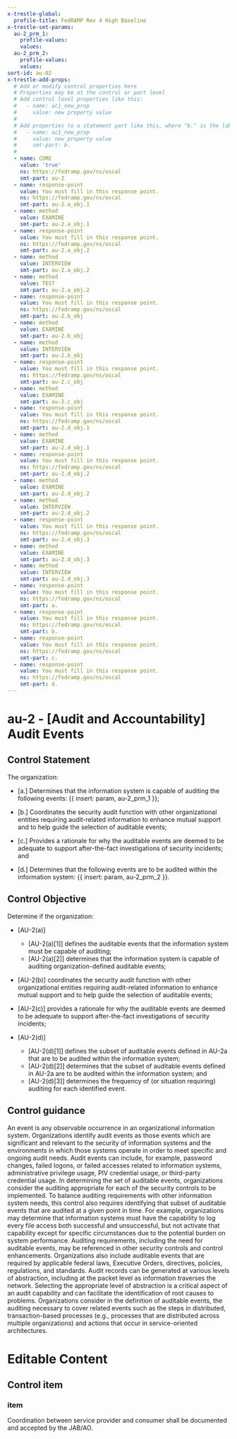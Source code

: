 ```yaml
---
x-trestle-global:
  profile-title: FedRAMP Rev 4 High Baseline
x-trestle-set-params:
  au-2_prm_1:
    profile-values:
    values:
  au-2_prm_2:
    profile-values:
    values:
sort-id: au-02
x-trestle-add-props:
  # Add or modify control properties here
  # Properties may be at the control or part level
  # Add control level properties like this:
  #   - name: ac1_new_prop
  #     value: new property value
  #
  # Add properties to a statement part like this, where "b." is the label of the target statement part
  #   - name: ac1_new_prop
  #     value: new property value
  #     smt-part: b.
  #
  - name: CORE
    value: 'true'
    ns: https://fedramp.gov/ns/oscal
    smt-part: au-2
  - name: response-point
    value: You must fill in this response point.
    ns: https://fedramp.gov/ns/oscal
    smt-part: au-2.a_obj.1
  - name: method
    value: EXAMINE
    smt-part: au-2.a_obj.1
  - name: response-point
    value: You must fill in this response point.
    ns: https://fedramp.gov/ns/oscal
    smt-part: au-2.a_obj.2
  - name: method
    value: INTERVIEW
    smt-part: au-2.a_obj.2
  - name: method
    value: TEST
    smt-part: au-2.a_obj.2
  - name: response-point
    value: You must fill in this response point.
    ns: https://fedramp.gov/ns/oscal
    smt-part: au-2.b_obj
  - name: method
    value: EXAMINE
    smt-part: au-2.b_obj
  - name: method
    value: INTERVIEW
    smt-part: au-2.b_obj
  - name: response-point
    value: You must fill in this response point.
    ns: https://fedramp.gov/ns/oscal
    smt-part: au-2.c_obj
  - name: method
    value: EXAMINE
    smt-part: au-2.c_obj
  - name: response-point
    value: You must fill in this response point.
    ns: https://fedramp.gov/ns/oscal
    smt-part: au-2.d_obj.1
  - name: method
    value: EXAMINE
    smt-part: au-2.d_obj.1
  - name: response-point
    value: You must fill in this response point.
    ns: https://fedramp.gov/ns/oscal
    smt-part: au-2.d_obj.2
  - name: method
    value: EXAMINE
    smt-part: au-2.d_obj.2
  - name: method
    value: INTERVIEW
    smt-part: au-2.d_obj.2
  - name: response-point
    value: You must fill in this response point.
    ns: https://fedramp.gov/ns/oscal
    smt-part: au-2.d_obj.3
  - name: method
    value: EXAMINE
    smt-part: au-2.d_obj.3
  - name: method
    value: INTERVIEW
    smt-part: au-2.d_obj.3
  - name: response-point
    value: You must fill in this response point.
    ns: https://fedramp.gov/ns/oscal
    smt-part: a.
  - name: response-point
    value: You must fill in this response point.
    ns: https://fedramp.gov/ns/oscal
    smt-part: b.
  - name: response-point
    value: You must fill in this response point.
    ns: https://fedramp.gov/ns/oscal
    smt-part: c.
  - name: response-point
    value: You must fill in this response point.
    ns: https://fedramp.gov/ns/oscal
    smt-part: d.
---
```


# au-2 - \[Audit and Accountability\] Audit Events

## Control Statement

The organization:

- \[a.\] Determines that the information system is capable of auditing the following events: {{ insert: param, au-2_prm_1 }};

- \[b.\] Coordinates the security audit function with other organizational entities requiring audit-related information to enhance mutual support and to help guide the selection of auditable events;

- \[c.\] Provides a rationale for why the auditable events are deemed to be adequate to support after-the-fact investigations of security incidents; and

- \[d.\] Determines that the following events are to be audited within the information system: {{ insert: param, au-2_prm_2 }}.

## Control Objective

Determine if the organization:

- \[AU-2(a)\]

  - \[AU-2(a)[1]\] defines the auditable events that the information system must be capable of auditing;
  - \[AU-2(a)[2]\] determines that the information system is capable of auditing organization-defined auditable events;

- \[AU-2(b)\] coordinates the security audit function with other organizational entities requiring audit-related information to enhance mutual support and to help guide the selection of auditable events;

- \[AU-2(c)\] provides a rationale for why the auditable events are deemed to be adequate to support after-the-fact investigations of security incidents;

- \[AU-2(d)\]

  - \[AU-2(d)[1]\] defines the subset of auditable events defined in AU-2a that are to be audited within the information system;
  - \[AU-2(d)[2]\] determines that the subset of auditable events defined in AU-2a are to be audited within the information system; and
  - \[AU-2(d)[3]\] determines the frequency of (or situation requiring) auditing for each identified event.

## Control guidance

An event is any observable occurrence in an organizational information system. Organizations identify audit events as those events which are significant and relevant to the security of information systems and the environments in which those systems operate in order to meet specific and ongoing audit needs. Audit events can include, for example, password changes, failed logons, or failed accesses related to information systems, administrative privilege usage, PIV credential usage, or third-party credential usage. In determining the set of auditable events, organizations consider the auditing appropriate for each of the security controls to be implemented. To balance auditing requirements with other information system needs, this control also requires identifying that subset of auditable events that are audited at a given point in time. For example, organizations may determine that information systems must have the capability to log every file access both successful and unsuccessful, but not activate that capability except for specific circumstances due to the potential burden on system performance. Auditing requirements, including the need for auditable events, may be referenced in other security controls and control enhancements. Organizations also include auditable events that are required by applicable federal laws, Executive Orders, directives, policies, regulations, and standards. Audit records can be generated at various levels of abstraction, including at the packet level as information traverses the network. Selecting the appropriate level of abstraction is a critical aspect of an audit capability and can facilitate the identification of root causes to problems. Organizations consider in the definition of auditable events, the auditing necessary to cover related events such as the steps in distributed, transaction-based processes (e.g., processes that are distributed across multiple organizations) and actions that occur in service-oriented architectures.

# Editable Content

<!-- Make additions and edits below -->
<!-- The above represents the contents of the control as received by the profile, prior to additions. -->
<!-- If the profile makes additions to the control, they will appear below. -->
<!-- The above markdown may not be edited but you may edit the content below, and/or introduce new additions to be made by the profile. -->
<!-- If there is a yaml header at the top, parameter values may be edited. Use --set-parameters to incorporate the changes during assembly. -->
<!-- The content here will then replace what is in the profile for this control, after running profile-assemble. -->
<!-- The added parts in the profile for this control are below.  You may edit them and/or add new ones. -->
<!-- Each addition must have a heading either of the form ## Control my_addition_name -->
<!-- or ## Part a. (where the a. refers to one of the control statement labels.) -->
<!-- "## Control" parts are new parts added after the statement part. -->
<!-- "## Part" parts are new parts added into the top-level statement part with that label. -->
<!-- Subparts may be added with nested hash levels of the form ### My Subpart Name -->
<!-- underneath the parent ## Control or ## Part being added -->
<!-- See https://ibm.github.io/compliance-trestle/tutorials/ssp_profile_catalog_authoring/ssp_profile_catalog_authoring for guidance. -->

## Control item

### item

Coordination between service provider and consumer shall be documented and accepted by the JAB/AO.
